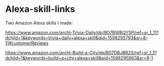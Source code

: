 # Alexa-skill-links

Two Amazon Alexa skills I made:

https://www.amazon.com/archt-Trivia-Daily/dp/B07BWBQY5P/ref=sr_1_11?dchild=1&keywords=trivia+daily+alexa+skill&qid=1598295793&sr=8-11#customerReviews

https://www.amazon.com/archt-Build-a-City/dp/B07DBJBR2S/ref=sr_1_1?dchild=1&keywords=build+a+city+alexa+skill&qid=1598295863&sr=8-1
